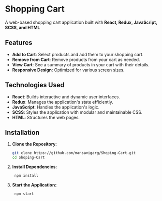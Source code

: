 # Shopping Cart

A web-based shopping cart application built with **React, Redux, JavaScript, SCSS, and HTML**

## Features

- **Add to Cart**: Select products and add them to your shopping cart.
- **Remove from Cart**: Remove products from your cart as needed.
- **View Cart**: See a summary of products in your cart with their details.
- **Responsive Design**: Optimized for various screen sizes.

## Technologies Used

- **React**: Builds interactive and dynamic user interfaces.
- **Redux**: Manages the application's state efficiently.
- **JavaScript**: Handles the application's logic.
- **SCSS**: Styles the application with modular and maintainable CSS.
- **HTML**: Structures the web pages.

## Installation

1. **Clone the Repository**:
   ```bash
   git clone https://github.com/mansavigarg/Shoping-Cart.git
   cd Shoping-Cart
2. **Install Dependencies**:
   ```bash
    npm install
1. **Start the Application:**:
   ```bash
    npm start
